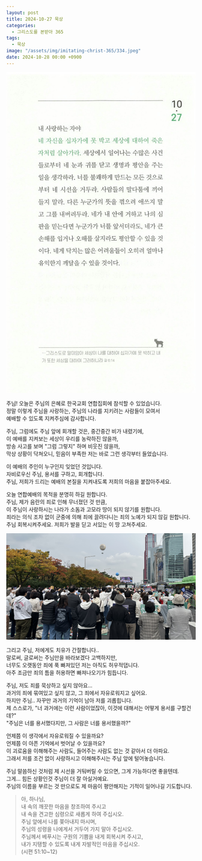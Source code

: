 ```yaml
---
layout: post
title: 2024-10-27 묵상
categories:
  - 그리스도를 본받아 365
tags:
  - 묵상
image: "/assets/img/imitating-christ-365/334.jpeg"
date: 2024-10-28 00:00 +0900
---
```


![image](/assets/img/imitating-christ-365/334.jpeg)

주님! 오늘은 주님의 은혜로 한국교회 연합집회에 참석할 수 있었습니다.  
정말 이렇게 주님을 사랑하는, 주님의 나라를 지키려는 사람들이 모여서  
예배할 수 있도록 지켜주심에 감사합니다.

주님, 그럼에도 주님 앞에 회개할 것은, 중간중간 비가 내렸기에,  
이 예배를 지켜보는 세상이 우리를 농락하진 않을까,  
방송 사고를 보며 "그럼 그렇지" 하며 비웃진 않을까,  
막상 상황이 닥쳐오니, 믿음이 부족한 저는 바로 그런 생각부터 들었습니다.

이 예배의 주인이 누구인지 잊었던 것입니다.  
자비로우신 주님, 용서를 구하고, 회개합니다.  
주님, 저희가 드리는 예배의 본질을 지켜내도록 저희의 마음을 붙잡아주세요.

오늘 연합예배의 목적을 분명히 하길 원합니다.  
주님, 제가 음란의 죄로 인해 무너졌던 것 만큼,  
이 주님이 사랑하시는 나라가 소돔과 고모라 땅이 되지 않기를 원합니다.  
죄라는 의식 조차 없이 군중에 의해 죄에 끌려다니는 죄의 노예가 되지 않길 원합니다.  
주님 회복시켜주세요. 저희가 발을 딛고 서있는 이 땅 고쳐주세요.

![picture 1](/assets/img/posts/65918fbc162406c0a2141c654c1258f0ce7a45fd13b30af2ba61f24dd79ea6da.jpeg)

그리고 주님, 저에게도 치유가 간절합니다..  
말로써, 글로써는 주님만을 바라보겠다 고백하지만,  
너무도 오랫동안 죄에 푹 빠져있던 저는 아직도 허우적댑니다.  
아주 조금만 죄의 틈을 허용하면 빠져나오기가 힘듭니다.

주님, 저도 죄를 묵상하고 싶지 않아요...  
과거의 죄에 묶여있고 싶지 않고, 그 죄에서 자유로워지고 싶어요.  
하지만 주님.. 자꾸만 과거의 기억이 남아 저를 괴롭힙니다.  
제 스스로가, "너 과거에는 이런 사람이었잖아, 이것에 대해서는 어떻게 용서를 구할건데?"  
"주님은 너를 용서했다지만, 그 사람은 너를 용서했을까?"

언제쯤 이 생각에서 자유로워질 수 있을까요?  
언제쯤 이 아픈 기억에서 벗어날 수 있을까요?  
이 괴로움을 이해해주는 사람도, 들어주는 사람도 없는 것 같아서 더 아파요.  
그래서 저를 조건 없이 사랑하시고 이해해주시는 주님 앞에 털어놓습니다.

주님 말씀하신 것처럼 제 시선을 거둬버릴 수 있으면, 그게 가능하다면 좋을텐데.  
그게... 힘든 상황인것 주님이 더 잘 아실거예요.  
주님의 이름을 부르는 것 만으로도 제 마음이 평안해지는 기적이 일어나길 기도합니다.

> 아, 하나님,  
> 내 속의 깨끗한 마음을 창조하여 주시고  
> 내 속을 견고한 심령으로 새롭게 하여 주십시오.  
> 주님 앞에서 나를 쫒아내지 마시며,  
> 주님의 성령을 나에게서 거두어 가지 말아 주십시오.  
> 주님께서 베푸시는 구원의 기쁨을 내게 회복시켜 주시고,  
> 내가 지탱할 수 있도록 내게 자발적인 마음을 주십시오.  
> (시편 51:10~12)
